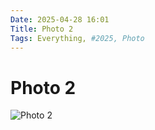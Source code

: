 ```yaml
---
Date: 2025-04-28 16:01
Title: Photo 2
Tags: Everything, #2025, Photo
---
```


# Photo 2

![Photo 2](https://raw.githubusercontent.com/LUXURYFORMAT/Weblog.lol/refs/heads/main/images/IMG_4313.jpeg "Photo 2")
